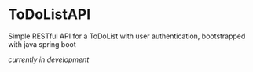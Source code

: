 # ToDoListAPI
Simple RESTful API for a ToDoList with user authentication, bootstrapped with java spring boot

*currently in development*

